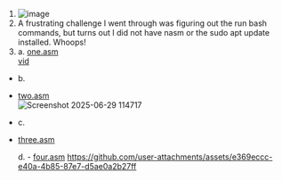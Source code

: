 1.
   ![image](https://github.com/user-attachments/assets/2e7225c3-59cc-489b-b1a3-797153d458ac)
2. A frustrating challenge I went through was figuring out the run bash commands, but turns out I did not have nasm or the sudo apt update installed. Whoops!
3.  a. 
     <a href="one.asm">one.asm</a>
     <br>
     <a href="Recording 2025-06-29 105536.mp4">vid</a>
   - b.
   -  <a href="two.asm">two.asm</a>
     <br>
     ![Screenshot 2025-06-29 114717](https://github.com/user-attachments/assets/047283db-c23a-4d53-880f-aecda226bac8)
-    c.
-    <a href="three.asm">three.asm</a>

     d. -  <a href="four.asm">four.asm</a>
https://github.com/user-attachments/assets/e369eccc-e40a-4b85-87e7-d5ae0a2b27ff



        


     
     
